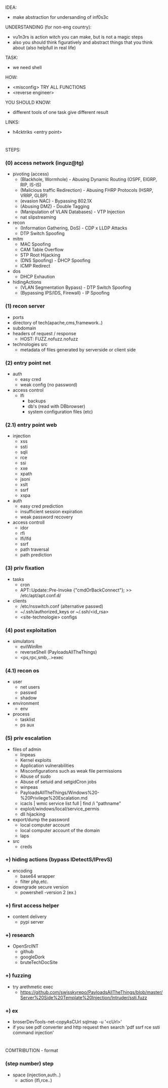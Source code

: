 IDEA: 
- make abstraction for undersanding of inf0s3c

UNDERSTANDING (for non-eng country):
- vu1n3rs is action witch you can make, but is not a magic steps
- also you should think figuratively and abstract things that you think about (also helpfull in real life)

TASK:  
- we need shell  

HOW:  
- \<misconfig\> TRY ALL FUNCTIONS    
- \<reverse engineer\>    

YOU SHOULD KNOW:  
- different tools of one task give different result 

LINKS:
- h4cktriks \<entry point\>

#  

STEPS:
### (0) access network (inguz@tg)
- pivoting (access)
  + (Blackhole, Wormhole) - Abusing Dynamic Routing (OSPF, EIGRP, RIP, IS-IS)
  + (Malicious traffic Redirection) - Abusing FHRP Protocols (HSRP, VRRP, GLBP)
  + (evasion NAC) - Bypassing 802.1X
  + (Abusing DMZ) - Double Tagging
  + (Manipulation of VLAN Databases) - VTP Injection
  + nat slipstreaming
- recon  
  + (Information Gathering, DoS) - CDP x LLDP Attacks
  + DTP Switch Spoofing  
- mitm  
  + MAC Spoofing
  + CAM Table Overflow
  + STP Root Hijacking
  + (DNS Spoofing) - DHCP Spoofing
  + ICMP Redirect
- dos  
  + DHCP Exhaution  
- hidingActions  
  + (VLAN Segmentation Bypass) - DTP Switch Spoofing
  + (Bypassing IPS/IDS, Firewall) - IP Spoofing

### (1) recon server
- ports
- directory of tech(apache,cms,framework..)
- subdomain
- headers of request / response
  + HOST: FUZZ.nofuzz.nofuzz
- technologies src
  + metadata of files generated by serverside or client side

### (2) entry point net
- auth
  + easy cred
  + weak config (no password)
- access control  
  + lfi
    * backups
    * db's (read with DBbrowser)
    * system configuration files (etc)

### (2.1) entry point web
- injection  
  + xss  
  + ssti  
  + sqli  
  + rce 
  + ssi  
  + xxe  
  + xpath  
  + jsoni  
  + xslt  
  + ssrf
  + xspa
- auth  
  + easy cred prediction  
  + insufficient session expiration  
  + weak password recovery  
- access controll  
  + idor  
  + rfi  
  + lfi/lfd  
  + ssrf  
  + path traversal  
  + path prediction  

### (3) priv fixation
- tasks  
  + cron  
  + APT::Update::Pre-Invoke {"cmdOrBackConnect"}; >> /etc/apt/apt.conf.d/  
- clients  
  + /etc/nsswitch.conf (alternative passwd)  
  + ~/.ssh/authorized_keys or ~/.ssh/\<id_rsa\>  
  + \<site-technologie\> configs

### (4) post exploitation
- simulators  
  + evilWinRm     
  + reverseShell (PayloadsAllTheThings)
  + <ps,rpc,smb,..>exec

### (4.1) recon os
- user  
  + net users  
  + passwd  
  + shadow  
- environment  
  + env  
- process  
  + tasklist  
  + ps aux  

### (5) priv escalation
- files of admin  
  + linpeas
  + Kernel exploits
  + Application vulnerabilities
  + Misconfigurations such as weak file permissions
  + Abuse of sudo
  + Abuse of setuid and setgidCron jobs
  + winpeas  
  + PayloadsAllTheThings/Windows%20-%20Privilege%20Escalation.md
  + icacls | wmic service list full | find /i "pathname"  
  + exploit/windows/local/service_permis  
  + dll hijacking  
- export/dump the password  
  + local computer account  
  + local computer account of the domain
  + laps
- src
  + creds

### +) hiding actions (bypass IDetectS/IPrevS)
- encoding  
  + base64 wrapper
  + filter php,etc.
- downgrade secure version
  + powershell -version 2 (ex.)

### +) first access helper
- content delivery
  + pypi server

### +) research
- OpenSrcINT     
  + github  
  + googleDork
  + bruteTechDocSite

### +) fuzzing
- try arethmetic exec
  + https://github.com/swisskyrepo/PayloadsAllTheThings/blob/master/Server%20Side%20Template%20Injection/Intruder/ssti.fuzz
  
### +) ex
- broserDevTools-net-copyAsCUrl sqlmap -u '\<cUrl\>'
- if you see pdf converter and http request then search 'pdf ssrf rce ssti command injection'
#

COMTRIBUTION - format
### (step number) step  
- space (injection,auth..)  
  + action (lfi,rce..)  
 

